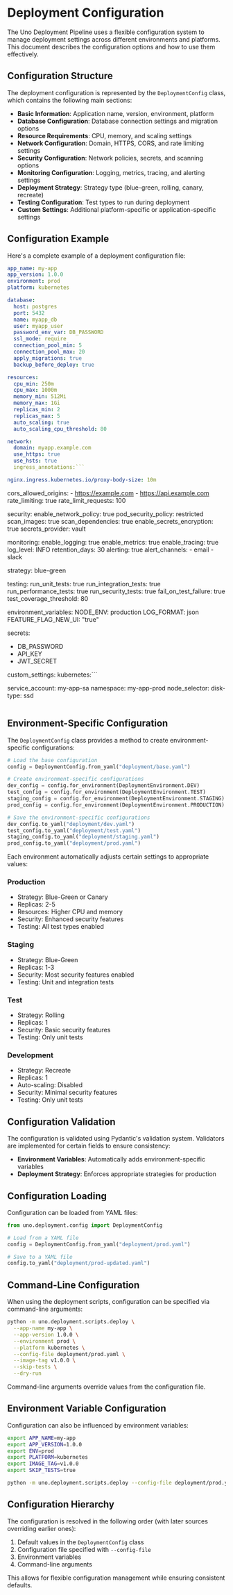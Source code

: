 # Deployment Configuration

The Uno Deployment Pipeline uses a flexible configuration system to manage deployment settings across different environments and platforms. This document describes the configuration options and how to use them effectively.

## Configuration Structure

The deployment configuration is represented by the `DeploymentConfig` class, which contains the following main sections:

- **Basic Information**: Application name, version, environment, platform
- **Database Configuration**: Database connection settings and migration options
- **Resource Requirements**: CPU, memory, and scaling settings
- **Network Configuration**: Domain, HTTPS, CORS, and rate limiting settings
- **Security Configuration**: Network policies, secrets, and scanning options
- **Monitoring Configuration**: Logging, metrics, tracing, and alerting settings
- **Deployment Strategy**: Strategy type (blue-green, rolling, canary, recreate)
- **Testing Configuration**: Test types to run during deployment
- **Custom Settings**: Additional platform-specific or application-specific settings

## Configuration Example

Here's a complete example of a deployment configuration file:

```yaml
app_name: my-app
app_version: 1.0.0
environment: prod
platform: kubernetes

database:
  host: postgres
  port: 5432
  name: myapp_db
  user: myapp_user
  password_env_var: DB_PASSWORD
  ssl_mode: require
  connection_pool_min: 5
  connection_pool_max: 20
  apply_migrations: true
  backup_before_deploy: true

resources:
  cpu_min: 250m
  cpu_max: 1000m
  memory_min: 512Mi
  memory_max: 1Gi
  replicas_min: 2
  replicas_max: 5
  auto_scaling: true
  auto_scaling_cpu_threshold: 80

network:
  domain: myapp.example.com
  use_https: true
  use_hsts: true
  ingress_annotations:```

nginx.ingress.kubernetes.io/proxy-body-size: 10m
```
  cors_allowed_origins:
    - https://example.com
    - https://api.example.com
  rate_limiting: true
  rate_limit_requests: 100

security:
  enable_network_policy: true
  pod_security_policy: restricted
  scan_images: true
  scan_dependencies: true
  enable_secrets_encryption: true
  secrets_provider: vault

monitoring:
  enable_logging: true
  enable_metrics: true
  enable_tracing: true
  log_level: INFO
  retention_days: 30
  alerting: true
  alert_channels:
    - email
    - slack

strategy: blue-green

testing:
  run_unit_tests: true
  run_integration_tests: true
  run_performance_tests: true
  run_security_tests: true
  fail_on_test_failure: true
  test_coverage_threshold: 80

environment_variables:
  NODE_ENV: production
  LOG_FORMAT: json
  FEATURE_FLAG_NEW_UI: "true"

secrets:
  - DB_PASSWORD
  - API_KEY
  - JWT_SECRET

custom_settings:
  kubernetes:```

service_account: my-app-sa
namespace: my-app-prod
node_selector:
  disk-type: ssd
```
```

## Environment-Specific Configuration

The `DeploymentConfig` class provides a method to create environment-specific configurations:

```python
# Load the base configuration
config = DeploymentConfig.from_yaml("deployment/base.yaml")

# Create environment-specific configurations
dev_config = config.for_environment(DeploymentEnvironment.DEV)
test_config = config.for_environment(DeploymentEnvironment.TEST)
staging_config = config.for_environment(DeploymentEnvironment.STAGING)
prod_config = config.for_environment(DeploymentEnvironment.PRODUCTION)

# Save the environment-specific configurations
dev_config.to_yaml("deployment/dev.yaml")
test_config.to_yaml("deployment/test.yaml")
staging_config.to_yaml("deployment/staging.yaml")
prod_config.to_yaml("deployment/prod.yaml")
```

Each environment automatically adjusts certain settings to appropriate values:

### Production
- Strategy: Blue-Green or Canary
- Replicas: 2-5
- Resources: Higher CPU and memory
- Security: Enhanced security features
- Testing: All test types enabled

### Staging
- Strategy: Blue-Green
- Replicas: 1-3
- Security: Most security features enabled
- Testing: Unit and integration tests

### Test
- Strategy: Rolling
- Replicas: 1
- Security: Basic security features
- Testing: Only unit tests

### Development
- Strategy: Recreate
- Replicas: 1
- Auto-scaling: Disabled
- Security: Minimal security features
- Testing: Only unit tests

## Configuration Validation

The configuration is validated using Pydantic's validation system. Validators are implemented for certain fields to ensure consistency:

- **Environment Variables**: Automatically adds environment-specific variables
- **Deployment Strategy**: Enforces appropriate strategies for production

## Configuration Loading

Configuration can be loaded from YAML files:

```python
from uno.deployment.config import DeploymentConfig

# Load from a YAML file
config = DeploymentConfig.from_yaml("deployment/prod.yaml")

# Save to a YAML file
config.to_yaml("deployment/prod-updated.yaml")
```

## Command-Line Configuration

When using the deployment scripts, configuration can be specified via command-line arguments:

```bash
python -m uno.deployment.scripts.deploy \
  --app-name my-app \
  --app-version 1.0.0 \
  --environment prod \
  --platform kubernetes \
  --config-file deployment/prod.yaml \
  --image-tag v1.0.0 \
  --skip-tests \
  --dry-run
```

Command-line arguments override values from the configuration file.

## Environment Variable Configuration

Configuration can also be influenced by environment variables:

```bash
export APP_NAME=my-app
export APP_VERSION=1.0.0
export ENV=prod
export PLATFORM=kubernetes
export IMAGE_TAG=v1.0.0
export SKIP_TESTS=true

python -m uno.deployment.scripts.deploy --config-file deployment/prod.yaml
```

## Configuration Hierarchy

The configuration is resolved in the following order (with later sources overriding earlier ones):

1. Default values in the `DeploymentConfig` class
2. Configuration file specified with `--config-file`
3. Environment variables
4. Command-line arguments

This allows for flexible configuration management while ensuring consistent defaults.